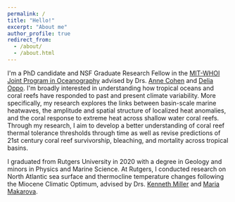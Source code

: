 ```yaml
---
permalink: /
title: "Hello!"
excerpt: "About me"
author_profile: true
redirect_from: 
  - /about/
  - /about.html
---
```


I'm a PhD candidate and NSF Graduate Research Fellow in the [MIT-WHOI Joint Program in Oceanography](https://mit.whoi.edu/) advised by Drs. [Anne Cohen](https://www2.whoi.edu/site/cohenlab/) and [Delia Oppo](https://www2.whoi.edu/staff/doppo/). I'm broadly interested in understanding how tropical oceans and coral reefs have responded to past and present climate variability. More specifically, my research explores the links between basin-scale marine heatwaves, the amplitude and spatial structure of localized heat anomalies, and the coral response to extreme heat across shallow water coral reefs. Through my research, I aim to develop a better understanding of coral reef thermal tolerance thresholds through time as well as revise predictions of 21st century coral reef survivorship, bleaching, and mortality across tropical basins.

I graduated from Rutgers University in 2020 with a degree in Geology and minors in Physics and Marine Science. At Rutgers, I conducted research on North Atlantic sea surface and thermocline temperature changes following the Miocene Climatic Optimum, advised by Drs. [Kenneth Miller](https://geology.rutgers.edu/people-directory/19-faculty/242-kenneth-g-miller) and [Maria Makarova](https://www.linkedin.com/in/maria-makarova-16741360).

